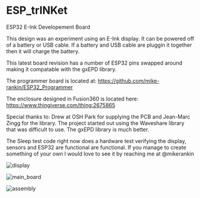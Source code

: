 # ESP_trINKet
ESP32 E-Ink Developement Board

This design was an experiment using an E-Ink display. It can be powered off of a battery or USB cable. If a battery and USB cable are pluggin it together then it will charge the battery.

This latest board revision has a number of ESP32 pins swapped around making it compatable with the gxEPD library.

The programmer board is located at: https://github.com/mike-rankin/ESP32_Programmer

The enclosure designed in Fusion360 is located here: https://www.thingiverse.com/thing:2675865

Special thanks to:
Drew at OSH Park for supplying the PCB and Jean-Marc Zingg for the library. The project started out using the Waveshare library that was difficult to use. The gxEPD library is much better.

The Sleep test code right now does a hardware test verifying the display, sensors and ESP32 are functional are functional. If you manage to create something of your own I would love to see it by reaching me at @mikerankin

![display](https://user-images.githubusercontent.com/4991664/36948052-16d03688-1fab-11e8-93f0-e2dc1c604ed6.JPG)

![main_board](https://user-images.githubusercontent.com/4991664/36948064-52c387bc-1fab-11e8-87f2-f62b5e0760f7.JPG)

![assembly](https://user-images.githubusercontent.com/4991664/36948044-f493323c-1faa-11e8-8492-41deb572bb8b.JPG)
